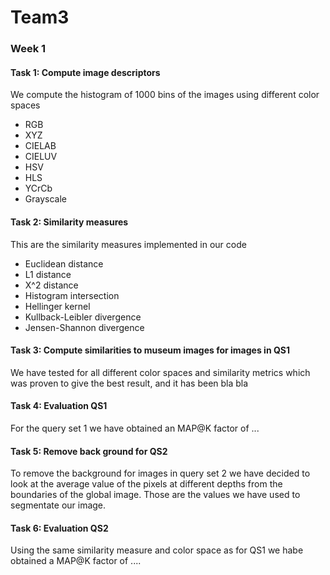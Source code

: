 # Team3

### Week 1

#### Task 1: Compute image descriptors

We compute the histogram of 1000 bins of the images using different color spaces

* RGB
* XYZ
* CIELAB
* CIELUV
* HSV
* HLS
* YCrCb
* Grayscale

#### Task 2: Similarity measures

This are the similarity measures implemented in our code

* Euclidean distance
* L1 distance
* X^2 distance
* Histogram intersection
* Hellinger kernel
* Kullback-Leibler divergence
* Jensen-Shannon divergence


#### Task 3: Compute similarities to museum images for images in QS1

We have tested for all different color spaces and similarity metrics which was proven to give the best result, and it has been bla bla 

#### Task 4: Evaluation QS1

For the query set 1 we have obtained an MAP@K factor of ...

#### Task 5: Remove back ground for QS2

To remove the background for images in query set 2 we have decided to look at the average value of the pixels at different depths from the boundaries of the global image. Those are the values we have used to segmentate our image. 

#### Task 6: Evaluation QS2

Using the same similarity measure and color space as for QS1 we habe obtained a MAP@K factor of ....
